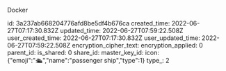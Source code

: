 Docker

id: 3a237ab668204776afd8be5df4b676ca
created_time: 2022-06-27T07:17:30.832Z
updated_time: 2022-06-27T07:59:22.508Z
user_created_time: 2022-06-27T07:17:30.832Z
user_updated_time: 2022-06-27T07:59:22.508Z
encryption_cipher_text: 
encryption_applied: 0
parent_id: 
is_shared: 0
share_id: 
master_key_id: 
icon: {"emoji":"🛳️","name":"passenger ship","type":1}
type_: 2